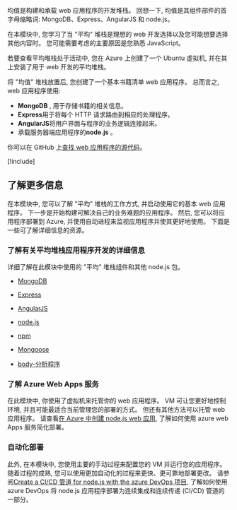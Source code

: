 均值是构建和承载 web 应用程序的开发堆栈。 回想一下, 均值是其组件部件的首字母缩略词: MongoDB、Express、AngularJS 和 node.js。

在本模块中, 您学习了当 "平均" 堆栈是理想的 web 开发选择以及您可能想要选择其他内容时。 您可能需要考虑的主要原因是您熟悉 JavaScript。

若要查看平均堆栈处于活动中, 您在 Azure 上创建了一个 Ubuntu 虚拟机, 并在其上安装了用于 web 开发的平均堆栈。

将 "均值" 堆栈放置后, 您创建了一个基本书籍清单 web 应用程序。 总而言之, web 应用程序使用:

* **MongoDB** , 用于存储书籍的相关信息。
* **Express**用于将每个 HTTP 请求路由到相应的处理程序。
* **AngularJS**将用户界面与程序的业务逻辑连接起来。
* 承载服务器端应用程序的**node.js** 。

你可以在 GitHub 上[查找 web 应用程序的源代码](https://github.com/MicrosoftDocs/mslearn-build-a-web-app-with-mean-on-a-linux-vm?azure-portal=true)。

[!include[](../../../includes/azure-sandbox-cleanup.md)]

## <a name="learn-more"></a>了解更多信息

在本模块中, 您可以了解 "平均" 堆栈的工作方式, 并启动使用它的基本 web 应用程序。 下一步是开始构建可解决自己的业务难题的应用程序。 然后, 您可以将应用程序部署到 Azure, 并使用自动进程来监视应用程序并使其更好地使用。 下面是一些可了解详细信息的资源。

### <a name="learn-more-about-mean-stack-application-development"></a>了解有关平均堆栈应用程序开发的详细信息

详细了解在此模块中使用的 "平均" 堆栈组件和其他 node.js 包。

* [MongoDB](https://www.mongodb.com?azure-portal=true)
* [Express](http://expressjs.com?azure-portal=true)
* [AngularJS](https://angularjs.org?azure-portal=true)
* [node.js](https://nodejs.org?azure-portal=true)

* [npm](https://www.npmjs.com?azure-portal=true)
* [Mongoose](https://www.npmjs.com/package/mongoose?azure-portal=true)
* [body-分析程序](https://www.npmjs.com/package/body-parser?azure-portal=true)

### <a name="learn-about-the-azure-web-apps-service"></a>了解 Azure Web Apps 服务

在此模块中, 你使用了虚拟机来托管你的 web 应用程序。 VM 可让您更好地控制环境, 并且可能最适合当前管理您的部署的方式。 但还有其他方法可以托管 web 应用程序。 请查看[在 Azure 中创建 node.js web 应用](https://docs.microsoft.com/azure/app-service/app-service-web-get-started-nodejs?azure-portal=true), 了解如何使用 azure web Apps 服务简化部署。

### <a name="automate-your-deployments"></a>自动化部署

此外, 在本模块中, 您使用主要的手动过程来配置您的 VM 并运行您的应用程序。 随着过程的成熟, 您可以使用更加自动化的过程来更快、更可靠地部署更改。 请参阅[Create a CI/CD 管道 for node.js with the azure DevOps 项目](https://docs.microsoft.com/azure/devops-project/azure-devops-project-nodejs?azure-portal=true), 了解如何使用 azure DevOps 将 node.js 应用程序部署为连续集成和连续传递 (CI/CD) 管道的一部分。